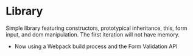 # Library
Simple library featuring constructors, prototypical inheritance, this, form input, and dom manipulation. The first iteration will not have memory.

* Now using a Webpack build process and the Form Validation API

